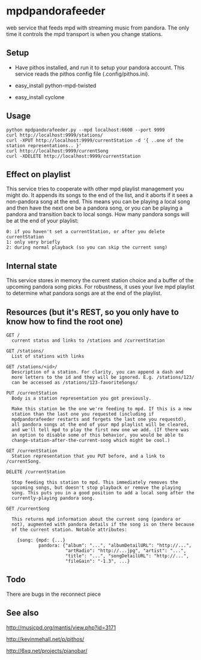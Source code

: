 mpdpandorafeeder
================

web service that feeds mpd with streaming music from pandora. The only
time it controls the mpd transport is when you change stations.

Setup
-----

*  Have pithos installed, and run it to setup your pandora account. This
   service reads the pithos config file (.config/pithos.ini).

*  easy_install python-mpd-twisted
  
*  easy_install cyclone

Usage
-----

    python mpdpandorafeeder.py --mpd localhost:6600 --port 9999
    curl http://localhost:9999/stations/
    curl -XPUT http://localhost:9999/currentStation -d '{ ..one of the station representations.. }'
    curl http://localhost:9999/currentSong
    curl -XDELETE http://localhost:9999/currentStation


Effect on playlist
------------------

This service tries to cooperate with other mpd playlist management you
might do. It appends its songs to the end of the list, and it aborts
if it sees a non-pandora song at the end. This means you can be
playing a local song and then have the next one be a pandora song, or
you can be playing a pandora and transition back to local songs. How
many pandora songs will be at the end of your playlist:

    0: if you haven't set a currentStation, or after you delete currentStation
    1: only very briefly
    2: during normal playback (so you can skip the current song)

Internal state
--------------

This service stores in memory the current station choice and a buffer
of the upcoming pandora song picks. For robustness, it uses your live
mpd playlist to determine what pandora songs are at the end of the
playlist.

Resources (but it's REST, so you only have to know how to find the root one)
----------------------------------------------------------------------------

    GET /
      current status and links to /stations and /currentStation

    GET /stations/
      List of stations with links

    GET /stations/<id>/
      Description of a station. For clarity, you can append a dash and
      more letters to the id and they will be ignored. E.g. /stations/123/
      can be accessed as /stations/123-favoriteSongs/
      
    PUT /currentStation
      Body is a station representation you got previously.
      
      Make this station be the one we're feeding to mpd. If this is a new
      station than the last one you requested (including if
      mpdpandorafeeder restarts and forgets the last one you requestd),
      all pandora songs at the end of your mpd playlist will be cleared,
      and we'll tell mpd to play the first new one we add. (If there was
      an option to disable some of this behavior, you would be able to
      change-station-after-the-current-song which might be cool.)

    GET /currentStation
      Station representation that you PUT before, and a link to /currentSong.

    DELETE /currentStation

      Stop feeding this station to mpd. This immediately removes the
      upcoming songs, but doesn't stop playback or remove the playing
      song. This puts you in a good position to add a local song after the
      currently-playing pandora song.

    GET /currentSong

      This returns mpd information about the current song (pandora or
      not), augmented with pandora details if the song is on there because
      of the current station. Notable attributes:

        {song: {mpd: {...}
                pandora: {"album": "...", "albumDetailURL": "http://...",
                          "artRadio": "http://...jpg", "artist": "...",
                          "title": "...", "songDetailURL": "http://...",
                          "fileGain": "-1.3", ...}

Todo
----

There are bugs in the reconnect piece

See also
--------

http://musicpd.org/mantis/view.php?id=3171

http://kevinmehall.net/p/pithos/

http://6xq.net/projects/pianobar/
